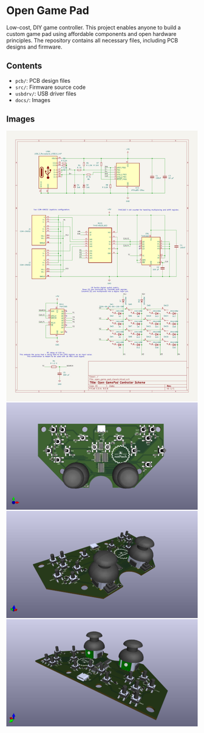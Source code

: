 # Open Game Pad

Low-cost, DIY game controller. This project enables anyone to build a custom game pad using affordable components and open hardware principles. The repository contains all necessary files, including PCB designs and firmware.

## Contents
- `pcb/`: PCB design files
- `src/`: Firmware source code
- `usbdrv/`: USB driver files
- `docs/`: Images

## Images

![Schematic](./docs/open-game-pad_sch.png)
![View 1](./docs/open_game_pad_classic1.png)
![View 2](./docs/open_game_pad_classic2.png)
![View 3](./docs/open_game_pad_classic3.png)
